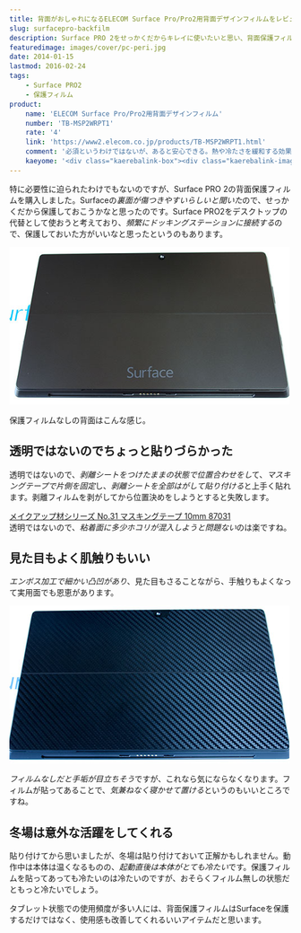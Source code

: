```yaml
---
title: 背面がおしゃれになるELECOM Surface Pro/Pro2用背面デザインフィルムをレビュー
slug: surfacepro-backfilm
description: Surface PRO 2をせっかくだからキレイに使いたいと思い、背面保護フィルムを貼りました。本体を傷から守るだけではなく手触りもよくなります。また、冬場の本体の冷たさ、動作中の熱による影響を多少緩和してくれる効果もあるように思います。
featuredimage: images/cover/pc-peri.jpg
date: 2014-01-15
lastmod: 2016-02-24
tags: 
    - Surface PRO2
    - 保護フィルム
product:
    name: 'ELECOM Surface Pro/Pro2用背面デザインフィルム'
    number: 'TB-MSP2WRPT1'
    rate: '4'
    link: 'https://www2.elecom.co.jp/products/TB-MSP2WRPT1.html'
    comment: '必須というわけではないが、あると安心できる。熱や冷たさを緩和する効果も馬鹿にできない。'
    kaeyome: '<div class="kaerebalink-box"><div class="kaerebalink-image"><a href="https://www.amazon.co.jp/exec/obidos/ASIN/B00GWZ8HS4/illusionspace-22/ref=nosim/" rel="nofollow" target="_blank"><img src="https://ecx.images-amazon.com/images/I/41DguuuTSIL._SL160_.jpg" style="border: none;" /></a></div><div class="kaerebalink-info"><div class="kaerebalink-name"><a href="https://www.amazon.co.jp/exec/obidos/ASIN/B00GWZ8HS4/illusionspace-22/ref=nosim/" rel="nofollow" target="_blank">ELECOM Surface Pro/Pro2対応 デザインフィルム 背面プロテクト カーボン×ブラック TB-MSP2WRPT1</a><div class="kaerebalink-powered-date">posted with <a href="https://kaereba.com" rel="nofollow" target="_blank">カエレバ</a></div></div><div class="kaerebalink-detail"> エレコム 2013-12-05    </div><div class="kaerebalink-link1"><div class="shoplinkamazon"><a href="https://www.amazon.co.jp/gp/search?keywords=TB-MSP2WRPT1&__mk_ja_JP=%83J%83%5E%83J%83i&tag=illusionspace-22" rel="nofollow" target="_blank" title="アマゾン" >Amazonで購入</a></div><div class="shoplinkrakuten"><a href="https://hb.afl.rakuten.co.jp/hgc/0e95387f.f2aef20d.0e953880.25e412bd/?pc=http%3A%2F%2Fsearch.rakuten.co.jp%2Fsearch%2Fmall%2FTB-MSP2WRPT1%2F-%2Ff.1-p.1-s.1-sf.0-st.A-v.2%3Fx%3D0%26scid%3Daf_ich_link_urltxt%26m%3Dhttp%3A%2F%2Fm.rakuten.co.jp%2F" rel="nofollow" target="_blank" title="楽天市場" >楽天市場で購入</a></div></div></div><div class="booklink-footer" style="clear: left"></div></div>'
---
```


特に必要性に迫られたわけでもないのですが、Surface PRO 2の背面保護フィルムを購入しました。Surfaceの<em>裏面が傷つきやすいらしいと聞いた</em>ので、せっかくだから保護しておこうかなと思ったのです。Surface PRO2をデスクトップの代替として使おうと考えており、<em>頻繁にドッキングステーションに接続する</em>ので、保護しておいた方がいいなと思ったというのもあります。

![Surface PRO2背面](P1121958.jpg)

保護フィルムなしの背面はこんな感じ。


## 透明ではないのでちょっと貼りづらかった


透明ではないので、<em>剥離シートをつけたままの状態で位置合わせをし</em>て、<em>マスキングテープで片側を固定</em>し、<em>剥離シートを全部はがして貼り付ける</em>と上手く貼れます。剥離フィルムを剥がしてから位置決めをしようとすると失敗します。

<div data-role="amazonjs" data-asin="B0000WS000" data-locale="JP" data-tmpl="" data-img-size="" class="asin_B0000WS000_JP_ amazonjs_item"><div class="amazonjs_indicator"><span class="amazonjs_indicator_img"></span><a class="amazonjs_indicator_title" href="#">メイクアップ材シリーズ No.31 マスキングテープ 10mm 87031</a><span class="amazonjs_indicator_footer"></span></div></div>
透明ではないので、<em>粘着面に多少ホコリが混入しようと問題ない</em>のは楽ですね。


## 見た目もよく肌触りもいい


<em>エンボス加工で細かい凸凹があり</em>、見た目もさることながら、手触りもよくなって実用面でも恩恵があります。

![Surface PRO2背面デザインフィルム貼った後](P1121964.jpg)

<em>フィルムなしだと手垢が目立ちそう</em>ですが、これなら気にならなくなります。フィルムが貼ってあることで、<em>気兼ねなく寝かせて置ける</em>というのもいいところですね。


## 冬場は意外な活躍をしてくれる


貼り付けてから思いましたが、冬場は貼り付けておいて正解かもしれません。動作中は本体は温くなるものの、<em>起動直後は本体がとても冷たい</em>です。保護フィルムを貼ってあっても冷たいのは冷たいのですが、おそらくフィルム無しの状態だともっと冷たいでしょう。

タブレット状態での使用頻度が多い人には、背面保護フィルムはSurfaceを保護するだけではなく、使用感も改善してくれるいいアイテムだと思います。
